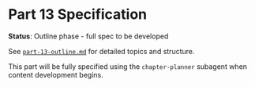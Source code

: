 # Part 13 Specification

**Status**: Outline phase - full spec to be developed

See [`part-13-outline.md`](./part-13-outline.md) for detailed topics and structure.

This part will be fully specified using the `chapter-planner` subagent when content development begins.
